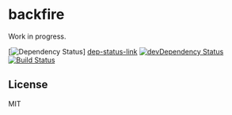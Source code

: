 # backfire
Work in progress.

[![Dependency Status][dep-status-img]] [dep-status-link]
[![devDependency Status][dev-dep-status-img]][dev-dep-status-link]
[![Build Status][ci-img]][ci]


[dep-status-img]: https://david-dm.org/amorino/backfire.svg
[dep-status-link]: https://david-dm.org/amorino/backfire
[dev-dep-status-img]: https://david-dm.org/amorino/backfire/dev-status.svg
[dev-dep-status-link]: https://david-dm.org/amorino/backfire#info=devDependencies
[ci-img]: https://travis-ci.org/amorino/backfire.svg?branch=master
[ci]: https://travis-ci.org/amorino/backfire

## License
MIT

